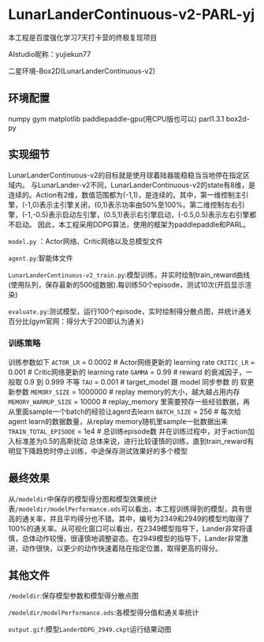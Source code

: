 # LunarLanderContinuous-v2-PARL-yj
本工程是百度强化学习7天打卡营的终极复现项目

AIstudio昵称：yujiekun77

二星环境-Box2D(LunarLanderContinuous-v2)

## 环境配置
numpy
gym
matplotlib
paddlepaddle-gpu(用CPU版也可以)
parl1.3.1
box2d-py


## 实现细节
LunarLanderContinuous-v2的目标就是使月球着陆器能稳稳当当地停在指定区域内。
与LunarLander-v2不同，LunarLanderContinuous-v2的state有8维，是连续的。Action有2维，数值范围都为(-1,1)，是连续的。其中，第一维控制主引擎，(-1,0)表示主引擎关闭，(0,1)表示功率由50%至100%。第二维控制左右引擎，(-1,-0.5)表示启动左引擎，(0.5,1)表示右引擎启动，(-0.5,0.5)表示左右引擎都不启动。
因此，本工程采用DDPG算法，使用的框架为paddlepaddle和PARL。

`model.py` ：Actor网络、Critic网络以及总模型文件

`agent.py`:智能体文件

`LunarLanderContinuous-v2_train.py`:模型训练，并实时绘制train_reward曲线(使用队列，保存最新的500组数据).每训练50个episode，测试10次(开启显示渲染)

`evaluate.py`:测试模型，运行100个episode，实时绘制得分散点图，并统计通关百分比(gym官网：得分大于200即认为通关)

### 训练策略
训练参数如下
`ACTOR_LR` = 0.0002   # Actor网络更新的 learning rate
`CRITIC_LR` = 0.001   # Critic网络更新的 learning rate
`GAMMA` = 0.99        # reward 的衰减因子，一般取 0.9 到 0.999 不等
`TAU` = 0.001         # target_model 跟 model 同步参数 的 软更新参数
`MEMORY_SIZE` = 1000000   # replay memory的大小，越大越占用内存
`MEMORY_WARMUP_SIZE` = 10000      # replay_memory 里需要预存一些经验数据，再从里面sample一个batch的经验让agent去learn
`BATCH_SIZE` = 256          # 每次给agent learn的数据数量，从replay memory随机里sample一批数据出来
`TRAIN_TOTAL_EPISODE` = 1e4   # 总训练episode数
并在训练过程中，对于action加入标准差为0.5的高斯扰动
总体来说，进行比较谨慎的训练，直到train_reward有明显下降趋势时停止训练，中途保存测试效果好的多个模型

## 最终效果
从`/modeldir`中保存的模型得分图和模型效果统计表`/modeldir/modelPerformance.ods`可以看出，本工程训练得到的模型，具有很高的通关率，并且平均得分也不错。其中，编号为2349和2949的模型均取得了100%的通关率。从可视化窗口可以看出，在2349模型指导下，Lander非常将谨慎，总体动作较慢，很谨慎地调整姿态。在2949模型的指导下，Lander非常激进，动作很快，以更少的动作快速着陆在指定位置，取得更高的得分。

## 其他文件
`/modeldir`:保存模型参数和模型得分散点图

`/modeldir/modelPerformance.ods`:各模型得分值和通关率统计

`output.gif`:模型`LanderDDPG_2949.ckpt`运行结果动图


